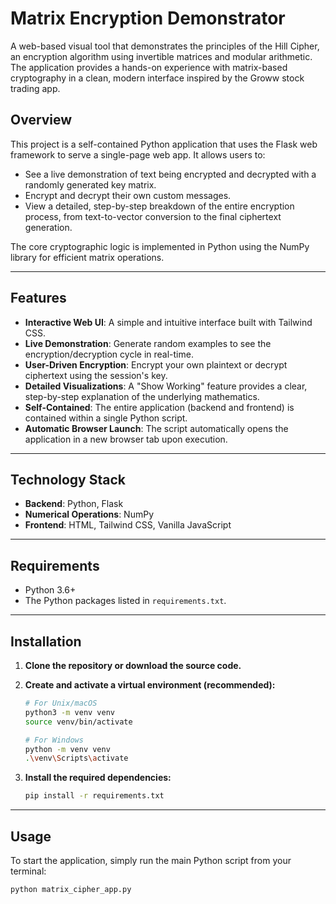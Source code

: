 # Matrix Encryption Demonstrator

A web-based visual tool that demonstrates the principles of the Hill Cipher, an encryption algorithm using invertible matrices and modular arithmetic. The application provides a hands-on experience with matrix-based cryptography in a clean, modern interface inspired by the Groww stock trading app.



## Overview

This project is a self-contained Python application that uses the Flask web framework to serve a single-page web app. It allows users to:
- See a live demonstration of text being encrypted and decrypted with a randomly generated key matrix.
- Encrypt and decrypt their own custom messages.
- View a detailed, step-by-step breakdown of the entire encryption process, from text-to-vector conversion to the final ciphertext generation.

The core cryptographic logic is implemented in Python using the NumPy library for efficient matrix operations.

---

## Features

- **Interactive Web UI**: A simple and intuitive interface built with Tailwind CSS.
- **Live Demonstration**: Generate random examples to see the encryption/decryption cycle in real-time.
- **User-Driven Encryption**: Encrypt your own plaintext or decrypt ciphertext using the session's key.
- **Detailed Visualizations**: A "Show Working" feature provides a clear, step-by-step explanation of the underlying mathematics.
- **Self-Contained**: The entire application (backend and frontend) is contained within a single Python script.
- **Automatic Browser Launch**: The script automatically opens the application in a new browser tab upon execution.

---

## Technology Stack

- **Backend**: Python, Flask
- **Numerical Operations**: NumPy
- **Frontend**: HTML, Tailwind CSS, Vanilla JavaScript

---

## Requirements

- Python 3.6+
- The Python packages listed in `requirements.txt`.

---

## Installation

1.  **Clone the repository or download the source code.**

2.  **Create and activate a virtual environment (recommended):**
    ```bash
    # For Unix/macOS
    python3 -m venv venv
    source venv/bin/activate

    # For Windows
    python -m venv venv
    .\venv\Scripts\activate
    ```

3.  **Install the required dependencies:**
    ```bash
    pip install -r requirements.txt
    ```

---

## Usage

To start the application, simply run the main Python script from your terminal:

```bash
python matrix_cipher_app.py
